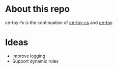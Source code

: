 # About this repo

ce-toy-fx is the continuation of [ce-toy-cs](https://github.com/codecontemplator/ce-toy-cs) and [ce-toy](https://github.com/codecontemplator/ce-toy).

# Ideas

* Improve logging
* Support dynamic rules 
